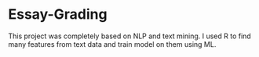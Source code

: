 # Essay-Grading
This project was completely based on NLP and text mining.  I used R to find many features from text data and train model on them using ML.
